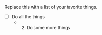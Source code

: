 Replace this with a list of your favorite things.
- [ ] Do all the things
   - 2. Do some more things
